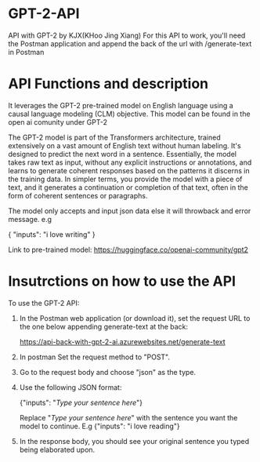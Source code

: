 # GPT-2-API
API with GPT-2 by KJX(KHoo Jing Xiang)
For this API to work, you'll need the Postman application and append the back of the url with /generate-text in Postman

# API Functions and description
It leverages the GPT-2 pre-trained model on English language using a causal language modeling (CLM) objective. This model can be found in the open ai comunity under GPT-2

The GPT-2 model is part of the Transformers architecture, trained extensively on a vast amount of English text without human labeling. It's designed to predict the next word in a sentence. Essentially, the model takes raw text as input, without any explicit instructions or annotations, and learns to generate coherent responses based on the patterns it discerns in the training data. In simpler terms, you provide the model with a piece of text, and it generates a continuation or completion of that text, often in the form of coherent sentences or paragraphs. 

The model only accepts and input json data else it will throwback and error message. e.g 

{
  "inputs": "i love writing"
}

Link to pre-trained model: https://huggingface.co/openai-community/gpt2

# Insutrctions on how to use the API
To use the GPT-2 API:

  1. In the Postman web application (or download it), set the request URL to the one below   appending generate-text at the back:
        
      https://api-back-with-gpt-2-ai.azurewebsites.net/generate-text
        

  2. In postman Set the request method to "POST".

  3. Go to the request body and choose "json" as the type.

  4. Use the following JSON format:
        
     {"inputs": "*Type your sentence here*"}

        Replace "*Type your sentence here*" with the sentence you want the model to continue.
        E.g {"inputs": "i love reading"}

  5. In the response body, you should see your original sentence you typed being elaborated upon.
